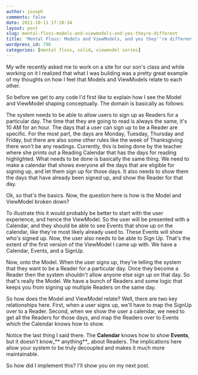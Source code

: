 ```yaml
---
author: joseph
comments: false
date: 2011-10-11 17:20:34
layout: post
slug: mental-floss-models-and-viewmodels-and-yes-theyre-different
title: 'Mental Floss: Models and ViewModels, and yes they''re different'
wordpress_id: 796
categories: [mental floss, solid, viewmodel series]
---
```


My wife recently asked me to work on a site for our son's class and while working on it I realized that what I was building was a pretty great example of my thoughts on how I feel that Models and ViewModels relate to each other.

<!-- more -->So before we get to any code I'd first like to explain how I see the Model and ViewModel shaping conceptually. The domain is basically as follows:

The system needs to be able to allow users to sign up as Readers for a particular day. The time that they are going to read is always the same, it's 10 AM for an hour. The days that a user can sign up to be a Reader are specific. For the most part, the days are Monday, Tuesday, Thursday and Friday, but there are also some other rules like the week of Thanksgiving there won't be any readings. Currently, this is being done by the teacher where she prints out a Reading Calendar that has the days for reading highlighted. What needs to be done is basically the same thing. We need to make a calendar that shows everyone all the days that are eligible for signing up, and let them sign up for those days. It also needs to show them the days that have already been signed up, and show the Reader for that day.

Ok, so that's the basics. Now, the question here is how is the Model and ViewModel broken down?

To illustrate this it would probably be better to start with the user experience, and hence the ViewModel. So the user will be presented with a Calendar, and they should be able to see Events that show up on the calendar, like they're most likely already used to. These Events will show who's signed up. Now, the user also needs to be able to Sign Up. That's the extent of the first version of the ViewModel I came up with. We have a Calendar, Events, and a SignUp.

Now, onto the Model. When the user signs up, they're telling the system that they want to be a Reader for a particular day. Once they become a Reader then the system shouldn't allow anyone else sign up on that day. So that's really the Model. We have a bunch of Readers and some logic that keeps you from signing up multiple Readers on the same day.

So how does the Model and ViewModel relate? Well, there are two key relationships here. First, when a user signs up, we'll have to map the SignUp over to a Reader. Second, when we show the user a calendar, we need to get all the Readers for those days, and map the Readers over to Events which the Calendar knows how to show.

Notice the last thing I said there. The **Calendar** knows how to _show_ **Events**, but it doesn't know_** anything**_ about Readers. The implications here allow your system to be truly decoupled and makes it much more maintainable.

So how did I implement this? I'll show you on my next post.
